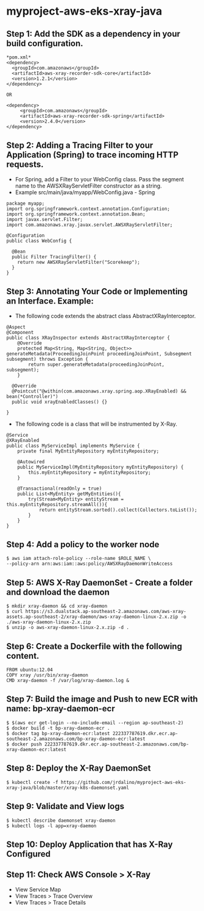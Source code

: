 # myproject-aws-eks-xray-java

## Step 1: Add the SDK as a dependency in your build configuration.
```
*pom.xml*
<dependency>
  <groupId>com.amazonaws</groupId>
  <artifactId>aws-xray-recorder-sdk-core</artifactId>
  <version>1.2.1</version>
</dependency>

OR

<dependency> 
     <groupId>com.amazonaws</groupId> 
     <artifactId>aws-xray-recorder-sdk-spring</artifactId> 
     <version>2.4.0</version> 
</dependency>
```

## Step 2: Adding a Tracing Filter to your Application (Spring) to trace incoming HTTP requests.
- For Spring, add a Filter to your WebConfig class. Pass the segment name to the AWSXRayServletFilter constructor as a string.
- Example src/main/java/myapp/WebConfig.java - Spring
```
package myapp;
import org.springframework.context.annotation.Configuration;
import org.springframework.context.annotation.Bean;
import javax.servlet.Filter;
import com.amazonaws.xray.javax.servlet.AWSXRayServletFilter;

@Configuration
public class WebConfig {

  @Bean
  public Filter TracingFilter() {
    return new AWSXRayServletFilter("Scorekeep");
  }
}
```

## Step 3: Annotating Your Code or Implementing an Interface. Example:
- The following code extends the abstract class AbstractXRayInterceptor.
```
@Aspect
@Component
public class XRayInspector extends AbstractXRayInterceptor {    
    @Override    
    protected Map<String, Map<String, Object>> generateMetadata(ProceedingJoinPoint proceedingJoinPoint, Subsegment subsegment) throws Exception {      
        return super.generateMetadata(proceedingJoinPoint, subsegment);    
    }    
  
  @Override    
  @Pointcut("@within(com.amazonaws.xray.spring.aop.XRayEnabled) && bean(*Controller)")    
  public void xrayEnabledClasses() {}
  
}
```
- The following code is a class that will be instrumented by X-Ray.
```
@Service
@XRayEnabled
public class MyServiceImpl implements MyService {    
    private final MyEntityRepository myEntityRepository;    
    
    @Autowired    
    public MyServiceImpl(MyEntityRepository myEntityRepository) {        
        this.myEntityRepository = myEntityRepository;    
    }    
    
    @Transactional(readOnly = true)    
    public List<MyEntity> getMyEntities(){        
        try(Stream<MyEntity> entityStream = this.myEntityRepository.streamAll()){            
            return entityStream.sorted().collect(Collectors.toList());        
        }    
    }
}
```

## Step 4: Add a policy to the worker node
```
$ aws iam attach-role-policy --role-name $ROLE_NAME \
--policy-arn arn:aws:iam::aws:policy/AWSXRayDaemonWriteAccess
```

## Step 5: AWS X-Ray DaemonSet - Create a folder and download the daemon
```
$ mkdir xray-daemon && cd xray-daemon
$ curl https://s3.dualstack.ap-southeast-2.amazonaws.com/aws-xray-assets.ap-southeast-2/xray-daemon/aws-xray-daemon-linux-2.x.zip -o ./aws-xray-daemon-linux-2.x.zip
$ unzip -o aws-xray-daemon-linux-2.x.zip -d .
```

## Step 6: Create a Dockerfile with the following content.
```
FROM ubuntu:12.04
COPY xray /usr/bin/xray-daemon
CMD xray-daemon -f /var/log/xray-daemon.log &
```

## Step 7: Build the image and Push to new ECR with name: bp-xray-daemon-ecr
```
$ $(aws ecr get-login --no-include-email --region ap-southeast-2)
$ docker build -t bp-xray-daemon-ecr .
$ docker tag bp-xray-daemon-ecr:latest 222337787619.dkr.ecr.ap-southeast-2.amazonaws.com/bp-xray-daemon-ecr:latest
$ docker push 222337787619.dkr.ecr.ap-southeast-2.amazonaws.com/bp-xray-daemon-ecr:latest
```

## Step 8: Deploy the X-Ray DaemonSet
```
$ kubectl create -f https://github.com/jrdalino/myproject-aws-eks-xray-java/blob/master/xray-k8s-daemonset.yaml
```

## Step 9: Validate and View logs
```
$ kubectl describe daemonset xray-daemon
$ kubectl logs -l app=xray-daemon
```

## Step 10: Deploy Application that has X-Ray Configured

## Step 11: Check AWS Console > X-Ray
- View Service Map
- View Traces > Trace Overview
- View Traces > Trace Details
